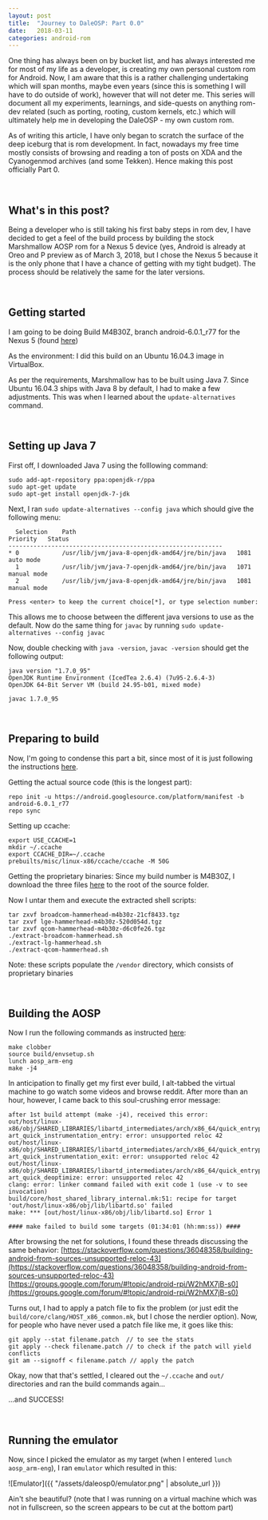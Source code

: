 ```yaml
---
layout: post
title:  "Journey to DaleOSP: Part 0.0"
date:   2018-03-11
categories: android-rom
---
```


One thing has always been on by bucket list, and has always interested me for most of my life as a developer, is creating my own personal custom rom for Android. Now, I am aware that this is a rather challenging undertaking which will span months, maybe even years (since this is something I will have to do outside of work), however that will not deter me. This series will document all my experiments, learnings, and side-quests on anything rom-dev related (such as porting, rooting, custom kernels, etc.) which will ultimately help me in developing the DaleOSP - my own custom rom.

As of writing this article, I have only began to scratch the surface of the deep iceburg that is rom development. In fact, nowadays my free time mostly consists of browsing and reading a ton of posts on XDA and the Cyanogenmod archives (and some Tekken). Hence making this post officially Part 0.

<br>

## What's in this post?

Being a developer who is still taking his first baby steps in rom dev, I have decided to get a feel of the build process by building the stock Marshmallow AOSP rom for a Nexus 5 device (yes, Android is already at Oreo and P preview as of March 3, 2018, but I chose the Nexus 5 because it is the only phone that I have a chance of getting with my tight budget). The process should be relatively the same for the later versions.

<br>

## Getting started

I am going to be doing Build M4B30Z, branch android-6.0.1_r77 for the Nexus 5 (found [here][build-numbers])

As the environment: I did this build on an Ubuntu 16.04.3 image in VirtualBox.

As per the requirements, Marshmallow has to be built using Java 7. Since Ubuntu 16.04.3 ships with Java 8 by default, I had to make a few adjustments. This was when I learned about the `update-alternatives` command.

<br>

## Setting up Java 7

First off, I downloaded Java 7 using the folllowing command:

```
sudo add-apt-repository ppa:openjdk-r/ppa  
sudo apt-get update   
sudo apt-get install openjdk-7-jdk
```

Next, I ran `sudo update-alternatives --config java` which should give the following menu:

```
  Selection    Path                                            Priority   Status
------------------------------------------------------------
* 0            /usr/lib/jvm/java-8-openjdk-amd64/jre/bin/java   1081      auto mode
  1            /usr/lib/jvm/java-7-openjdk-amd64/jre/bin/java   1071      manual mode
  2            /usr/lib/jvm/java-8-openjdk-amd64/jre/bin/java   1081      manual mode

Press <enter> to keep the current choice[*], or type selection number: 
```

This allows me to choose between the different java versions to use as the default. Now do the same thing for `javac` by running `sudo update-alternatives --config javac`

Now, double checking with `java -version`, `javac -version` should get the following output:

```
java version "1.7.0_95"
OpenJDK Runtime Environment (IcedTea 2.6.4) (7u95-2.6.4-3)
OpenJDK 64-Bit Server VM (build 24.95-b01, mixed mode)

javac 1.7.0_95
```

<br>

## Preparing to build

Now, I'm going to condense this part a bit, since most of it is just following the instructions [here][downloading].

Getting the actual source code (this is the longest part):
```
repo init -u https://android.googlesource.com/platform/manifest -b android-6.0.1_r77
repo sync
```

Setting up ccache:
```
export USE_CCACHE=1
mkdir ~/.ccache
export CCACHE_DIR=~/.ccache
prebuilts/misc/linux-x86/ccache/ccache -M 50G
```

Getting the proprietary binaries:
Since my build number is M4B30Z, I download the three files [here][proprietary-binaries] to the root of the source folder.

Now I untar them and execute the extracted shell scripts:
```
tar zxvf broadcom-hammerhead-m4b30z-21cf8433.tgz
tar zxvf lge-hammerhead-m4b30z-520d054d.tgz
tar zxvf qcom-hammerhead-m4b30z-d6c0fe26.tgz
./extract-broadcom-hammerhead.sh
./extract-lg-hammerhead.sh
./extract-qcom-hammerhead.sh
```

Note: these scripts populate the `/vendor` directory, which consists of proprietary binaries

<br>

## Building the AOSP

Now I run the following commands as instructed [here][building]:

```
make clobber
source build/envsetup.sh
lunch aosp_arm-eng
make -j4
```

In anticipation to finally get my first ever build, I alt-tabbed the virtual machine to go watch some videos and browse reddit. After more than an hour, however, I came back to this soul-crushing error message:

```
after 1st build attempt (make -j4), received this error:
out/host/linux-x86/obj/SHARED_LIBRARIES/libartd_intermediates/arch/x86_64/quick_entrypoints_x86_64.o:function art_quick_instrumentation_entry: error: unsupported reloc 42
out/host/linux-x86/obj/SHARED_LIBRARIES/libartd_intermediates/arch/x86_64/quick_entrypoints_x86_64.o:function art_quick_instrumentation_exit: error: unsupported reloc 42
out/host/linux-x86/obj/SHARED_LIBRARIES/libartd_intermediates/arch/x86_64/quick_entrypoints_x86_64.o:function art_quick_deoptimize: error: unsupported reloc 42
clang: error: linker command failed with exit code 1 (use -v to see invocation)
build/core/host_shared_library_internal.mk:51: recipe for target 'out/host/linux-x86/obj/lib/libartd.so' failed
make: *** [out/host/linux-x86/obj/lib/libartd.so] Error 1

#### make failed to build some targets (01:34:01 (hh:mm:ss)) ####
```

After browsing the net for solutions, I found these threads discussing the same behavior:
[https://stackoverflow.com/questions/36048358/building-android-from-sources-unsupported-reloc-43](https://stackoverflow.com/questions/36048358/building-android-from-sources-unsupported-reloc-43)
[https://groups.google.com/forum/#!topic/android-rpi/W2hMX7jB-s0](https://groups.google.com/forum/#!topic/android-rpi/W2hMX7jB-s0)

Turns out, I had to apply a patch file to fix the problem (or just edit the `build/core/clang/HOST_x86_common.mk`, but I chose the nerdier option). Now, for people who have never used a patch file like me, it goes like this:

```
git apply --stat filename.patch  // to see the stats
git apply --check filename.patch // to check if the patch will yield conflicts
git am --signoff < filename.patch // apply the patch
```

Okay, now that that's settled, I cleared out the `~/.ccache` and `out/` directories and ran the build commands again...

...and SUCCESS!

<br>

## Running the emulator

Now, since I picked the emulator as my target (when I entered `lunch aosp_arm-eng`), I ran `emulator` which resulted in this:

![Emulator]({{ "/assets/daleosp0/emulator.png" | absolute_url }})

Ain't she beautiful? (note that I was running on a virtual machine which was not in fullscreen, so the screen appears to be cut at the bottom part)

[build-numbers]: https://source.android.com/setup/build-numbers
[downloading]: https://source.android.com/setup/downloading
[proprietary-binaries]: https://developers.google.com/android/drivers#hammerheadm4b30z
[building]: https://source.android.com/setup/building
